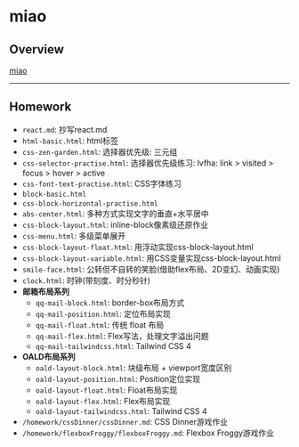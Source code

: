# miao

## Overview

[miao](https://github.com/leejch/miao)

------

## Homework

- `react.md`: 抄写react.md
- `html-basic.html`: html标签
- `css-zen-garden.html`: 选择器优先级: 三元组
- `css-selector-practise.html`: 选择器优先级练习: lvfha: link > visited > focus > hover > active
- `css-font-text-practise.html`: CSS字体练习
- `block-basic.html`
- `css-block-horizontal-practise.html`
- `abs-center.html`: 多种方式实现文字的垂直+水平居中
- `css-block-layout.html`: inline-block像素级还原作业
- `css-menu.html`: 多级菜单展开
- `css-block-layout-float.html`: 用浮动实现css-block-layout.html
- `css-block-layout-variable.html`: 用CSS变量实现css-block-layout.html
- `smile-face.html`: 公转但不自转的笑脸(借助flex布局、2D变幻、动画实现)
- `clock.html`: 时钟(带刻度、时分秒针)
- **邮箱布局系列**
  - `qq-mail-block.html`: border-box布局方式
  - `qq-mail-position.html`: 定位布局实现
  - `qq-mail-float.html`: 传统 float 布局
  - `qq-mail-flex.html`: Flex写法，处理文字溢出问题
  - `qq-mail-tailwindcss.html`: Tailwind CSS 4
- **OALD布局系列**
  - `oald-layout-block.html`: 块级布局 + viewport宽度区别
  - `oald-layout-position.html`: Position定位实现
  - `oald-layout-float.html`: Float布局实现
  - `oald-layout-flex.html`: Flex布局实现
  - `oald-layout-tailwindcss.html`: Tailwind CSS 4
- `/homework/cssDinner/cssDinner.md`: CSS Dinner游戏作业
- `/homework/flexboxFroggy/flexboxFroggy.md`: Flexbox Froggy游戏作业
